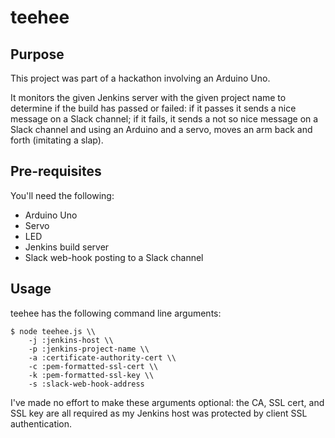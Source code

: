 # teehee

## Purpose

This project was part of a hackathon involving an Arduino Uno.

It monitors the given Jenkins server with the given project name to determine if the build has passed or failed: if it passes it sends a nice message on a Slack channel; if it fails, it sends a not so nice message on a Slack channel and using an Arduino and a servo, moves an arm back and forth (imitating a slap).

## Pre-requisites

You'll need the following:
 * Arduino Uno
 * Servo
 * LED
 * Jenkins build server
 * Slack web-hook posting to a Slack channel

## Usage

teehee has the following command line arguments:

```shell
$ node teehee.js \\
    -j :jenkins-host \\
    -p :jenkins-project-name \\
    -a :certificate-authority-cert \\
    -c :pem-formatted-ssl-cert \\
    -k :pem-formatted-ssl-key \\
    -s :slack-web-hook-address
```

I've made no effort to make these arguments optional: the CA, SSL cert, and SSL key are all required as my Jenkins host was protected by client SSL authentication.
